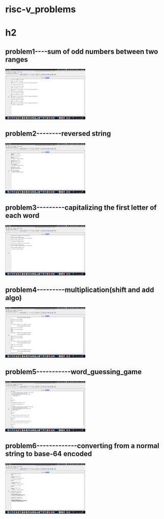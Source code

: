 # risc-v_problems
# h2

 
 ## problem1----sum of odd numbers between two ranges
 <div >
 <img src="1.png" width=50% />
 </div>
 
 
  ## problem2--------reversed string 
  
  <div>
 <img src="2.png " width=50% />
 </div>
 
   ## problem3---------capitalizing the first letter of each word
   
   <div>
 <img src="3.png " width=50%/>
 </div>
 
   ## problem4---------multiplication(shift and add algo)
    
  <div>
 <img src="4.png " width=50% />
 </div>
 
   ## problem5-----------word_guessing_game
     
   <div>
 <img src="5.png " width=50% />
 </div>
 
   ## problem6-------------converting from a normal string to  base-64 encoded 
      
   <div>
 <img src="6.png " width=50% />
 </div>
